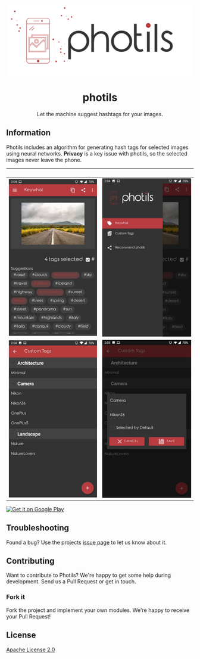 <p align="center">
<img align="center" src='docs/photils-logo.png' />
</p>

<h1 align="center">
photils
</h1>

<p align="center">Let the machine suggest hashtags for your images.</p>


## Information
Photils includes an algorithm for generating hash tags for selected images using neural networks. <b>Privacy</b> is a key issue with photils, so the selected images never leave the phone.

|  |  |
|--|--|
| ![](docs/main.jpg) | ![](docs/navi.jpg) |
| ![](docs/custom_tags.jpg) | ![](docs/add_custom_tags.jpg) |

<a target="_blank" href='https://play.google.com/store/apps/details?id=app.photils&pcampaignid=MKT-Other-global-all-co-prtnr-py-PartBadge-Mar2515-1'><img alt='Get it on Google Play' src='https://play.google.com/intl/en_us/badges/images/generic/en_badge_web_generic.png'/></a>

## Troubleshooting
Found a bug? Use the projects [issue page](https://github.com/scheckmedia/photilsNative/issues) to let us know about it.

## Contributing

Want to contribute to Photils? We're happy to get some help during development. Send us a Pull Request or get in touch.

### Fork it

Fork the project and implement your own modules. We're happy to receive your Pull Request!

## License

[Apache License 2.0](https://github.com/scheckmedia/photilsNative/blob/master/LICENSE.md)
